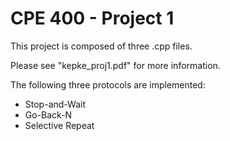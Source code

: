 CPE 400 - Project 1
===================

This project is composed of three .cpp files.

Please see "kepke_proj1.pdf" for more information. 

The following three protocols are implemented:
* Stop-and-Wait
* Go-Back-N
* Selective Repeat 
